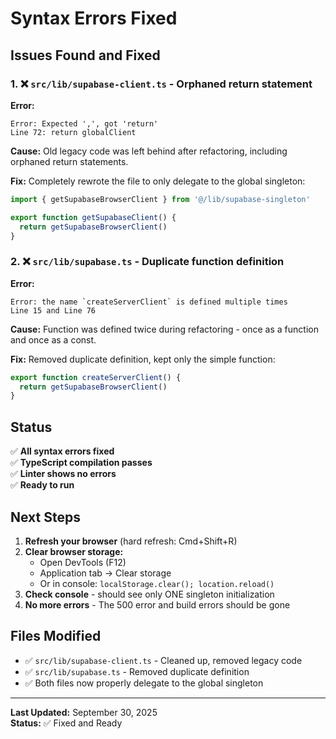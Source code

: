 # Syntax Errors Fixed

## Issues Found and Fixed

### 1. ❌ `src/lib/supabase-client.ts` - Orphaned return statement
**Error:**
```
Error: Expected ',', got 'return'
Line 72: return globalClient
```

**Cause:** Old legacy code was left behind after refactoring, including orphaned return statements.

**Fix:** Completely rewrote the file to only delegate to the global singleton:
```typescript
import { getSupabaseBrowserClient } from '@/lib/supabase-singleton'

export function getSupabaseClient() {
  return getSupabaseBrowserClient()
}
```

### 2. ❌ `src/lib/supabase.ts` - Duplicate function definition
**Error:**
```
Error: the name `createServerClient` is defined multiple times
Line 15 and Line 76
```

**Cause:** Function was defined twice during refactoring - once as a function and once as a const.

**Fix:** Removed duplicate definition, kept only the simple function:
```typescript
export function createServerClient() {
  return getSupabaseBrowserClient()
}
```

## Status

✅ **All syntax errors fixed**  
✅ **TypeScript compilation passes**  
✅ **Linter shows no errors**  
✅ **Ready to run**

## Next Steps

1. **Refresh your browser** (hard refresh: Cmd+Shift+R)
2. **Clear browser storage:**
   - Open DevTools (F12)
   - Application tab → Clear storage
   - Or in console: `localStorage.clear(); location.reload()`
3. **Check console** - should see only ONE singleton initialization
4. **No more errors** - The 500 error and build errors should be gone

## Files Modified

- ✅ `src/lib/supabase-client.ts` - Cleaned up, removed legacy code
- ✅ `src/lib/supabase.ts` - Removed duplicate definition
- ✅ Both files now properly delegate to the global singleton

---

**Last Updated:** September 30, 2025  
**Status:** ✅ Fixed and Ready
